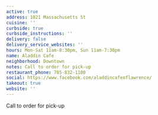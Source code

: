 ```yaml
---
active: true
address: 1021 Massachusetts St
cuisine: ''
curbside: true
curbside_instructions: ''
delivery: false
delivery_service_websites: ''
hours: Mon-Sat 11am-8:30pm, Sun 11am-7:30pm
name: Aladdin Cafe
neighborhood: Downtown
notes: Call to order for pick-up
restaurant_phone: 785-832-1100
social: https://www.facebook.com/aladdincafeoflawrence/
takeout: true
website: ''
---
```


Call to order for pick-up